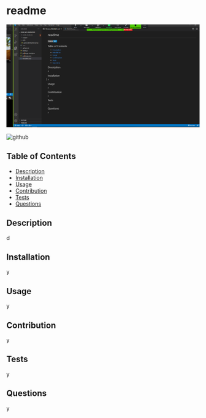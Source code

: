 # readme
  
  ![screenshot](/output/readmescreenshot.png)
  
  ![github](https://img.shields.io/badge/license-MIT-blue.svg)

  ## Table of Contents
  * [Description](#description)
  * [Installation](#installation)
  * [Usage](#usage)
  * [Contribution](#contribution)
  * [Tests](#tests)
  * [Questions](#questions)
 

  ## Description
  d

  ## Installation
  y

  ## Usage
  y

  ## Contribution
   y
  ## Tests
  y
  ## Questions
  y
